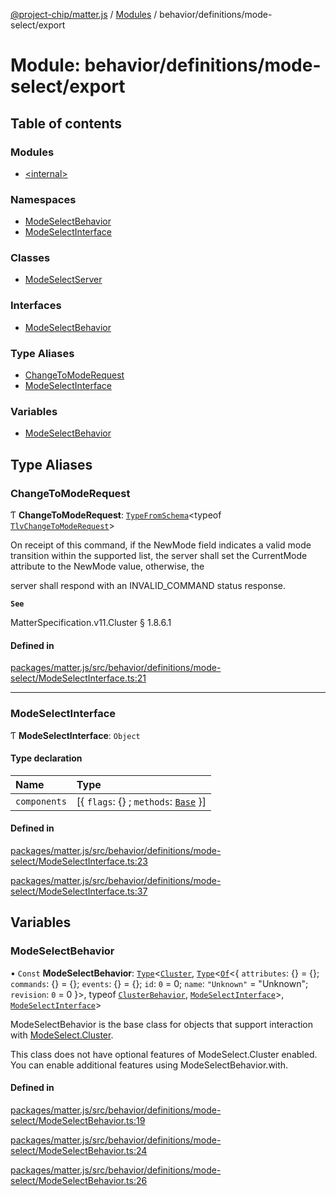 [@project-chip/matter.js](../README.md) / [Modules](../modules.md) / behavior/definitions/mode-select/export

# Module: behavior/definitions/mode-select/export

## Table of contents

### Modules

- [\<internal\>](behavior_definitions_mode_select_export._internal_.md)

### Namespaces

- [ModeSelectBehavior](behavior_definitions_mode_select_export.ModeSelectBehavior.md)
- [ModeSelectInterface](behavior_definitions_mode_select_export.ModeSelectInterface.md)

### Classes

- [ModeSelectServer](../classes/behavior_definitions_mode_select_export.ModeSelectServer.md)

### Interfaces

- [ModeSelectBehavior](../interfaces/behavior_definitions_mode_select_export.ModeSelectBehavior-1.md)

### Type Aliases

- [ChangeToModeRequest](behavior_definitions_mode_select_export.md#changetomoderequest)
- [ModeSelectInterface](behavior_definitions_mode_select_export.md#modeselectinterface)

### Variables

- [ModeSelectBehavior](behavior_definitions_mode_select_export.md#modeselectbehavior)

## Type Aliases

### ChangeToModeRequest

Ƭ **ChangeToModeRequest**: [`TypeFromSchema`](tlv_export.md#typefromschema)\<typeof [`TlvChangeToModeRequest`](cluster_export.ModeSelect.md#tlvchangetomoderequest)\>

On receipt of this command, if the NewMode field indicates a valid mode transition within the supported list, the
server shall set the CurrentMode attribute to the NewMode value, otherwise, the

server shall respond with an INVALID_COMMAND status response.

**`See`**

MatterSpecification.v11.Cluster § 1.8.6.1

#### Defined in

[packages/matter.js/src/behavior/definitions/mode-select/ModeSelectInterface.ts:21](https://github.com/project-chip/matter.js/blob/c0d55745d5279e16fdfaa7d2c564daa31e19c627/packages/matter.js/src/behavior/definitions/mode-select/ModeSelectInterface.ts#L21)

___

### ModeSelectInterface

Ƭ **ModeSelectInterface**: `Object`

#### Type declaration

| Name | Type |
| :------ | :------ |
| `components` | [\{ `flags`: {} ; `methods`: [`Base`](../interfaces/behavior_definitions_mode_select_export.ModeSelectInterface.Base.md)  }] |

#### Defined in

[packages/matter.js/src/behavior/definitions/mode-select/ModeSelectInterface.ts:23](https://github.com/project-chip/matter.js/blob/c0d55745d5279e16fdfaa7d2c564daa31e19c627/packages/matter.js/src/behavior/definitions/mode-select/ModeSelectInterface.ts#L23)

[packages/matter.js/src/behavior/definitions/mode-select/ModeSelectInterface.ts:37](https://github.com/project-chip/matter.js/blob/c0d55745d5279e16fdfaa7d2c564daa31e19c627/packages/matter.js/src/behavior/definitions/mode-select/ModeSelectInterface.ts#L37)

## Variables

### ModeSelectBehavior

• `Const` **ModeSelectBehavior**: [`Type`](../interfaces/behavior_cluster_export.ClusterBehavior.Type.md)\<[`Cluster`](../interfaces/cluster_export.ModeSelect.Cluster.md), [`Type`](../interfaces/behavior_cluster_export.ClusterBehavior.Type.md)\<[`Of`](../interfaces/cluster_export.ClusterType.Of.md)\<\{ `attributes`: {} = \{}; `commands`: {} = \{}; `events`: {} = \{}; `id`: ``0`` = 0; `name`: ``"Unknown"`` = "Unknown"; `revision`: ``0`` = 0 }\>, typeof [`ClusterBehavior`](behavior_cluster_export.ClusterBehavior.md), [`ModeSelectInterface`](behavior_definitions_mode_select_export.md#modeselectinterface)\>, [`ModeSelectInterface`](behavior_definitions_mode_select_export.md#modeselectinterface)\>

ModeSelectBehavior is the base class for objects that support interaction with [ModeSelect.Cluster](cluster_export.ModeSelect.md#cluster).

This class does not have optional features of ModeSelect.Cluster enabled. You can enable additional features using
ModeSelectBehavior.with.

#### Defined in

[packages/matter.js/src/behavior/definitions/mode-select/ModeSelectBehavior.ts:19](https://github.com/project-chip/matter.js/blob/c0d55745d5279e16fdfaa7d2c564daa31e19c627/packages/matter.js/src/behavior/definitions/mode-select/ModeSelectBehavior.ts#L19)

[packages/matter.js/src/behavior/definitions/mode-select/ModeSelectBehavior.ts:24](https://github.com/project-chip/matter.js/blob/c0d55745d5279e16fdfaa7d2c564daa31e19c627/packages/matter.js/src/behavior/definitions/mode-select/ModeSelectBehavior.ts#L24)

[packages/matter.js/src/behavior/definitions/mode-select/ModeSelectBehavior.ts:26](https://github.com/project-chip/matter.js/blob/c0d55745d5279e16fdfaa7d2c564daa31e19c627/packages/matter.js/src/behavior/definitions/mode-select/ModeSelectBehavior.ts#L26)
